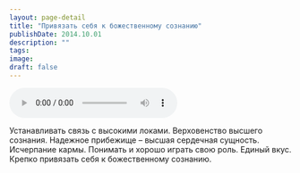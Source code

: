 ```yaml
---
layout: page-detail
title: "Привязать себя к божественному сознанию"
publishDate: 2014.10.01
description: ""
tags:
image:
draft: false
---
```


<audio title="2014.10.01 - Привязать себя к божественному сознанию.mp3" src="https://filer-api.advayta.org/v1.0/public/files/74846" controls=""></audio>

 Устанавливать связь с высокими локами. Верховенство высшего сознания. Надежное прибежище – высшая сердечная сущность. Исчерпание кармы. Понимать и хорошо играть свою роль. Единый вкус. Крепко привязать себя к божественному сознанию. 

  
